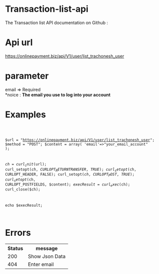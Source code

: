 # Transaction-list-api
The Transaction list API documentation on Github :
# Api url
https://onlinepayment.biz/api/V1/user/list_trachonesh_user
# parameter
email => Required
<br>
*noice : <b>The email you use to log into your account</b>

# Examples
<code>

$url = "https://onlinepayment.biz/api/V1/user/list_trachonesh_user";
$method = "POST";
$content = array(
  'email'=>"your_email_account"
);

$ch = curl_init($url);
curl_setopt($ch, CURLOPT_RETURNTRANSFER, TRUE);
curl_setopt($ch, CURLOPT_HEADER, FALSE);
curl_setopt($ch, CURLOPT_POST, TRUE);
curl_setopt($ch, CURLOPT_POSTFIELDS, $content);
$execResult = curl_exec($ch);
curl_close($ch);

echo $execResult;

</code>

# Errors
<table>
  <tr>
    <th>Status</th>
    <th>message</th>
  </tr>
  <tr>
    <td>200</td>
    <td>Show Json Data</td>
  </tr>
   <tr>
    <td>404</td>
    <td>Enter email</td>
  </tr>
</table>
